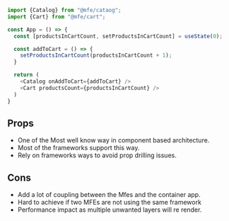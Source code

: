 ``` js
import {Catalog} from "@mfe/cataog";
import {Cart} from "@mfe/cart";

const App = () => {
  const [productsInCartCount, setProductsInCartCount] = useState(0);

  const addToCart = () => {
    setProductsInCartCount(productsInCartCount + 1);
  }

  return (
    <Catalog onAddToCart={addToCart} />
    <Cart productsCount={productsInCartCount} />
  )
}
```

## Props
- One of the Most well know way in component based architecture.
- Most of the frameworks support this way.
- Rely on frameworks ways to avoid prop drilling issues.

## Cons
- Add a lot of coupling between the Mfes and the container app. 
- Hard to achieve if two MFEs are not using the same framework
- Performance impact as multiple unwanted layers will re render.